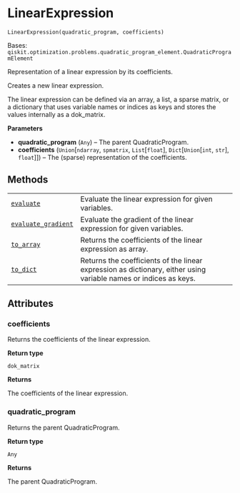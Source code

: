 # LinearExpression

`LinearExpression(quadratic_program, coefficients)`

Bases: `qiskit.optimization.problems.quadratic_program_element.QuadraticProgramElement`

Representation of a linear expression by its coefficients.

Creates a new linear expression.

The linear expression can be defined via an array, a list, a sparse matrix, or a dictionary that uses variable names or indices as keys and stores the values internally as a dok\_matrix.

**Parameters**

*   **quadratic\_program** (`Any`) – The parent QuadraticProgram.
*   **coefficients** (`Union`\[`ndarray`, `spmatrix`, `List`\[`float`], `Dict`\[`Union`\[`int`, `str`], `float`]]) – The (sparse) representation of the coefficients.

## Methods

|                                                                                                                                                                                                                          |                                                                                                                  |
| ------------------------------------------------------------------------------------------------------------------------------------------------------------------------------------------------------------------------ | ---------------------------------------------------------------------------------------------------------------- |
| [`evaluate`](qiskit.optimization.problems.LinearExpression.evaluate#qiskit.optimization.problems.LinearExpression.evaluate "qiskit.optimization.problems.LinearExpression.evaluate")                                     | Evaluate the linear expression for given variables.                                                              |
| [`evaluate_gradient`](qiskit.optimization.problems.LinearExpression.evaluate_gradient#qiskit.optimization.problems.LinearExpression.evaluate_gradient "qiskit.optimization.problems.LinearExpression.evaluate_gradient") | Evaluate the gradient of the linear expression for given variables.                                              |
| [`to_array`](qiskit.optimization.problems.LinearExpression.to_array#qiskit.optimization.problems.LinearExpression.to_array "qiskit.optimization.problems.LinearExpression.to_array")                                     | Returns the coefficients of the linear expression as array.                                                      |
| [`to_dict`](qiskit.optimization.problems.LinearExpression.to_dict#qiskit.optimization.problems.LinearExpression.to_dict "qiskit.optimization.problems.LinearExpression.to_dict")                                         | Returns the coefficients of the linear expression as dictionary, either using variable names or indices as keys. |

## Attributes

### coefficients

Returns the coefficients of the linear expression.

**Return type**

`dok_matrix`

**Returns**

The coefficients of the linear expression.

### quadratic\_program

Returns the parent QuadraticProgram.

**Return type**

`Any`

**Returns**

The parent QuadraticProgram.
